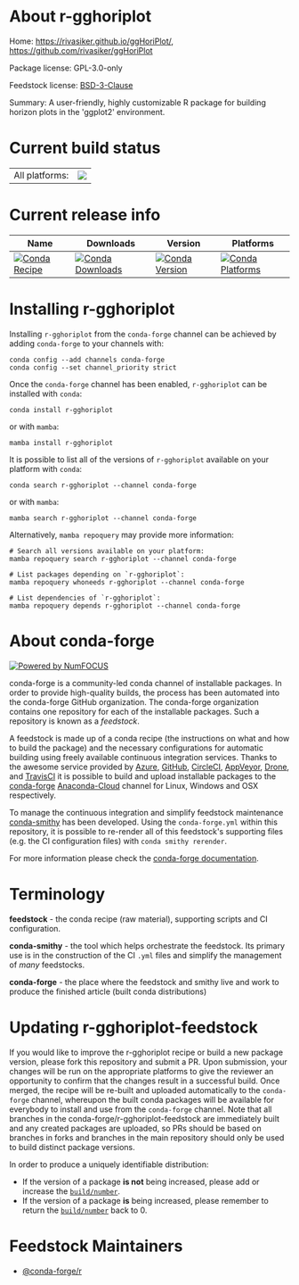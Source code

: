 About r-gghoriplot
==================

Home: https://rivasiker.github.io/ggHoriPlot/, https://github.com/rivasiker/ggHoriPlot

Package license: GPL-3.0-only

Feedstock license: [BSD-3-Clause](https://github.com/conda-forge/r-gghoriplot-feedstock/blob/main/LICENSE.txt)

Summary: A user-friendly, highly customizable R package for building horizon plots in the 'ggplot2' environment.

Current build status
====================


<table><tr><td>All platforms:</td>
    <td>
      <a href="https://dev.azure.com/conda-forge/feedstock-builds/_build/latest?definitionId=13926&branchName=main">
        <img src="https://dev.azure.com/conda-forge/feedstock-builds/_apis/build/status/r-gghoriplot-feedstock?branchName=main">
      </a>
    </td>
  </tr>
</table>

Current release info
====================

| Name | Downloads | Version | Platforms |
| --- | --- | --- | --- |
| [![Conda Recipe](https://img.shields.io/badge/recipe-r--gghoriplot-green.svg)](https://anaconda.org/conda-forge/r-gghoriplot) | [![Conda Downloads](https://img.shields.io/conda/dn/conda-forge/r-gghoriplot.svg)](https://anaconda.org/conda-forge/r-gghoriplot) | [![Conda Version](https://img.shields.io/conda/vn/conda-forge/r-gghoriplot.svg)](https://anaconda.org/conda-forge/r-gghoriplot) | [![Conda Platforms](https://img.shields.io/conda/pn/conda-forge/r-gghoriplot.svg)](https://anaconda.org/conda-forge/r-gghoriplot) |

Installing r-gghoriplot
=======================

Installing `r-gghoriplot` from the `conda-forge` channel can be achieved by adding `conda-forge` to your channels with:

```
conda config --add channels conda-forge
conda config --set channel_priority strict
```

Once the `conda-forge` channel has been enabled, `r-gghoriplot` can be installed with `conda`:

```
conda install r-gghoriplot
```

or with `mamba`:

```
mamba install r-gghoriplot
```

It is possible to list all of the versions of `r-gghoriplot` available on your platform with `conda`:

```
conda search r-gghoriplot --channel conda-forge
```

or with `mamba`:

```
mamba search r-gghoriplot --channel conda-forge
```

Alternatively, `mamba repoquery` may provide more information:

```
# Search all versions available on your platform:
mamba repoquery search r-gghoriplot --channel conda-forge

# List packages depending on `r-gghoriplot`:
mamba repoquery whoneeds r-gghoriplot --channel conda-forge

# List dependencies of `r-gghoriplot`:
mamba repoquery depends r-gghoriplot --channel conda-forge
```


About conda-forge
=================

[![Powered by
NumFOCUS](https://img.shields.io/badge/powered%20by-NumFOCUS-orange.svg?style=flat&colorA=E1523D&colorB=007D8A)](https://numfocus.org)

conda-forge is a community-led conda channel of installable packages.
In order to provide high-quality builds, the process has been automated into the
conda-forge GitHub organization. The conda-forge organization contains one repository
for each of the installable packages. Such a repository is known as a *feedstock*.

A feedstock is made up of a conda recipe (the instructions on what and how to build
the package) and the necessary configurations for automatic building using freely
available continuous integration services. Thanks to the awesome service provided by
[Azure](https://azure.microsoft.com/en-us/services/devops/), [GitHub](https://github.com/),
[CircleCI](https://circleci.com/), [AppVeyor](https://www.appveyor.com/),
[Drone](https://cloud.drone.io/welcome), and [TravisCI](https://travis-ci.com/)
it is possible to build and upload installable packages to the
[conda-forge](https://anaconda.org/conda-forge) [Anaconda-Cloud](https://anaconda.org/)
channel for Linux, Windows and OSX respectively.

To manage the continuous integration and simplify feedstock maintenance
[conda-smithy](https://github.com/conda-forge/conda-smithy) has been developed.
Using the ``conda-forge.yml`` within this repository, it is possible to re-render all of
this feedstock's supporting files (e.g. the CI configuration files) with ``conda smithy rerender``.

For more information please check the [conda-forge documentation](https://conda-forge.org/docs/).

Terminology
===========

**feedstock** - the conda recipe (raw material), supporting scripts and CI configuration.

**conda-smithy** - the tool which helps orchestrate the feedstock.
                   Its primary use is in the construction of the CI ``.yml`` files
                   and simplify the management of *many* feedstocks.

**conda-forge** - the place where the feedstock and smithy live and work to
                  produce the finished article (built conda distributions)


Updating r-gghoriplot-feedstock
===============================

If you would like to improve the r-gghoriplot recipe or build a new
package version, please fork this repository and submit a PR. Upon submission,
your changes will be run on the appropriate platforms to give the reviewer an
opportunity to confirm that the changes result in a successful build. Once
merged, the recipe will be re-built and uploaded automatically to the
`conda-forge` channel, whereupon the built conda packages will be available for
everybody to install and use from the `conda-forge` channel.
Note that all branches in the conda-forge/r-gghoriplot-feedstock are
immediately built and any created packages are uploaded, so PRs should be based
on branches in forks and branches in the main repository should only be used to
build distinct package versions.

In order to produce a uniquely identifiable distribution:
 * If the version of a package **is not** being increased, please add or increase
   the [``build/number``](https://docs.conda.io/projects/conda-build/en/latest/resources/define-metadata.html#build-number-and-string).
 * If the version of a package **is** being increased, please remember to return
   the [``build/number``](https://docs.conda.io/projects/conda-build/en/latest/resources/define-metadata.html#build-number-and-string)
   back to 0.

Feedstock Maintainers
=====================

* [@conda-forge/r](https://github.com/conda-forge/r/)

